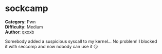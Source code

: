 # sockcamp

**Category**: Pwn \
**Difficulty**: Medium \
**Author**: qxxxb

Somebody added a suspicious syscall to my kernel...
No problem! I blocked it with seccomp and now nobody can use it 😏
